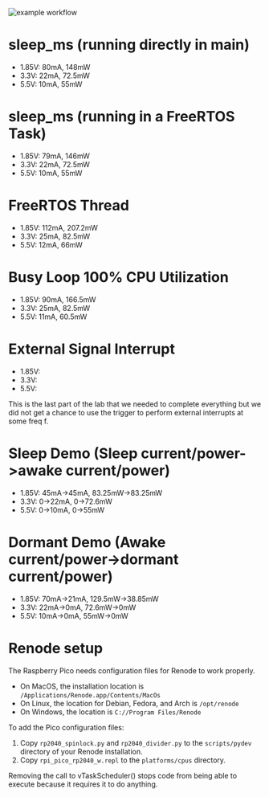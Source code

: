 ![example workflow](https://github.com/uofu-emb/lab10_miguel_logan/actions/workflows/main.yml/badge.svg)

# sleep_ms (running directly in main)
- 1.85V: 80mA, 148mW
- 3.3V:  22mA, 72.5mW
- 5.5V: 10mA, 55mW

# sleep_ms (running in a FreeRTOS Task)
- 1.85V: 79mA, 146mW
- 3.3V: 22mA, 72.5mW
- 5.5V: 10mA, 55mW

# FreeRTOS Thread
- 1.85V: 112mA, 207.2mW
- 3.3V: 25mA, 82.5mW
- 5.5V: 12mA, 66mW

# Busy Loop 100% CPU Utilization
- 1.85V: 90mA, 166.5mW
- 3.3V: 25mA, 82.5mW
- 5.5V: 11mA, 60.5mW


# External Signal Interrupt
- 1.85V:
- 3.3V:
- 5.5V:

This is the last part of the lab that we needed to complete everything but we did not get a chance to use the trigger to perform external interrupts at some freq f. 


# Sleep Demo (Sleep current/power->awake current/power)
- 1.85V: 45mA->45mA, 83.25mW->83.25mW
- 3.3V: 0->22mA, 0->72.6mW
- 5.5V: 0->10mA, 0->55mW

# Dormant Demo (Awake current/power->dormant current/power)
- 1.85V: 70mA->21mA, 129.5mW->38.85mW
- 3.3V: 22mA->0mA, 72.6mW->0mW
- 5.5V: 10mA->0mA, 55mW->0mW



# Renode setup
The Raspberry Pico needs configuration files for Renode to work properly.

* On MacOS, the installation location is `/Applications/Renode.app/Contents/MacOs`
* On Linux, the location for Debian, Fedora, and Arch is `/opt/renode`
* On Windows, the location is `C://Program Files/Renode`

To add the Pico configuration files:
1. Copy `rp2040_spinlock.py` and `rp2040_divider.py` to the `scripts/pydev` directory of your Renode installation.
1. Copy `rpi_pico_rp2040_w.repl` to the `platforms/cpus` directory.


Removing the call to vTaskScheduler() stops code from being able to execute because it requires it to do anything. 
